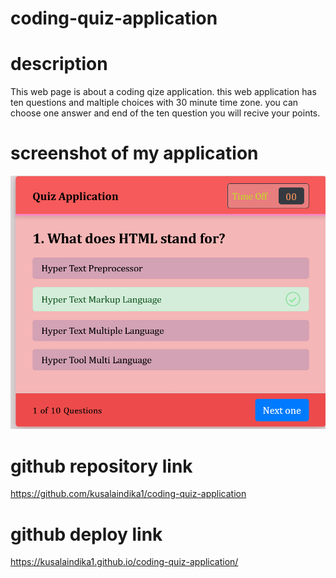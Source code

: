 # coding-quiz-application


# description

This web page is about a coding qize application. this web application has ten questions and maltiple choices with 30 minute time zone. you can choose one answer and end of the ten question you will recive your points.




# screenshot of my application


![quiz!](images/pic123.png)




# github repository link

https://github.com/kusalaindika1/coding-quiz-application





# github deploy link
https://kusalaindika1.github.io/coding-quiz-application/